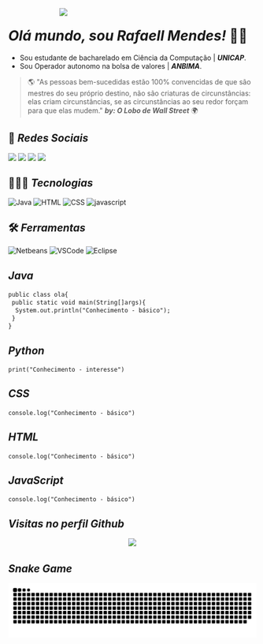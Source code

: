<img src="https://raw.githubusercontent.com/MicaelliMedeiros/micaellimedeiros/master/image/computer-illustration.png" min-width="400px" max-width="400px" width="400px" align="right">

# ***Olá mundo, sou Rafaell Mendes!*** 🧑‍💻  # 

- Sou estudante de bacharelado em Ciência da Computação | ***UNICAP***.
- Sou Operador autonomo na bolsa de valores | ***ANBIMA***.

> 🌎 "As pessoas bem-sucedidas estão 100% convencidas de que são mestres do seu próprio destino, não são criaturas de circunstâncias: elas criam circunstâncias, se as circunstâncias ao seu redor forçam para que elas mudem."                                                                       ***by:  O Lobo de Wall Street*** 🌍 

## 🚀 ***Redes Sociais*** ##
 <a href = "mailto: rafaellmn@hotmail.com"> <img height="20" src = "https://img.shields.io/badge/Gmail-D14836?style=for-the-badge&logo=gmail&logoColor=white"></a>
 <a href="https://github.com/rafamendes9"> <img height="25em" src="https://img.shields.io/badge/GitHub-100000?style=for-the-badge&logo=github&logoColor=white"></a>
 <a href="https://instagram.com/rafamendes9"> <img height="23em" src="https://img.shields.io/badge/Instagram-E4405F?style=for-the-badge&logo=instagram&logoColor=white"></a>
 <a href="https://www.linkedin.com/in/rafaell-mendes-766b5a242/"> <img height="23em" src="https://img.shields.io/badge/LinkedIn-0077B5?style=for-the-badge&logo=linkedin&logoColor=white" ></a>


## 👨🏻‍💻 ***Tecnologias*** ##

![Java](https://img.shields.io/badge/Java-ED8B00?style=for-the-badge&logo=java&logoColor=white)
![HTML](https://img.shields.io/badge/HTML-239120?style=for-the-badge&logo=html5&logoColor=white)
![CSS](https://img.shields.io/badge/CSS-239120?&style=for-the-badge&logo=css3&logoColor=white)
![javascript](https://img.shields.io/badge/JavaScript-F7DF1E?style=for-the-badge&logo=javascript&logoColor=black)  
  
  ## 🛠 ***Ferramentas*** ## 
  ![Netbeans](https://img.shields.io/badge/apache%20netbeans-1B6AC6?style=for-the-badge&logo=apache%20netbeans%20IDE&logoColor=white)
  ![VSCode](https://img.shields.io/badge/Visual_Studio_Code-0078D4?style=for-the-badge&logo=visual%20studio%20code&logoColor=white)
  ![Eclipse](https://img.shields.io/badge/Eclipse-2C2255?style=for-the-badge&logo=eclipse&logoColor=white)
 
  ## ***Java*** ##
 
 ```
 public class ola{
  public static void main(String[]args){
   System.out.println("Conhecimento - básico");
  }
 }
 ```

 ## ***Python*** ##
 
 ```
 print("Conhecimento - interesse")
 ```
 ## ***CSS*** ##
 
 ```
 console.log("Conhecimento - básico")
 ```
 
 ## ***HTML*** ##
 
 ```
 console.log("Conhecimento - básico")
 ```
 
 ## ***JavaScript*** ##
 
 ```
 console.log("Conhecimento - básico")
 ```
 
 
 ## ***Visitas no perfil Github*** ##

<!-- visitors count  -->

<p align="center" >   
  <img src="https://profile-counter.glitch.me/rafamendes9/count.svg" />  
</p>

</div>

<div>
 
 ## ***Snake Game*** ##

<!-- github workflow  -->
 
 ![Snake animation](https://github.com/Platane/snk/blob/output/github-contribution-grid-snake.svg)

 </div>
